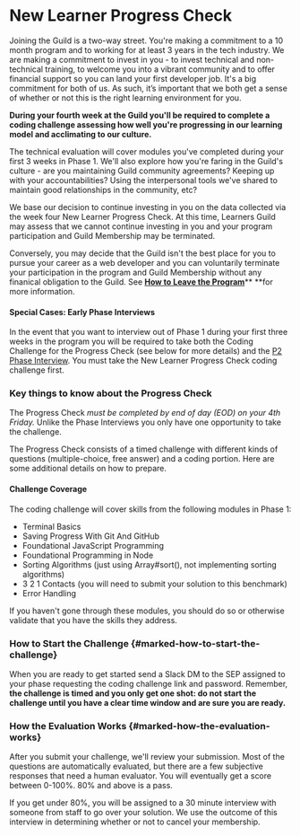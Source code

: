# New Learner Progress Check

Joining the Guild is a two-way street. You're making a commitment to a 10 month program and to working for at least 3 years in the tech industry. We are making a commitment to invest in you - to invest technical and non-technical training, to welcome you into a vibrant community and to offer financial support so you can land your first developer job. It's a big commitment for both of us. As such, it’s important that we both get a sense of whether or not this is the right learning environment for you.

**During your fourth week at the Guild you'll be required to complete a coding challenge assessing how well you're progressing in our learning model and acclimating to our culture.**

The technical evaluation will cover modules you've completed during your first 3 weeks in Phase 1. We'll also explore how you're faring in the Guild's culture - are you maintaining Guild community agreements? Keeping up with your accountabilities? Using the interpersonal tools we've shared to maintain good relationships in the community, etc?

We base our decision to continue investing in you on the data collected via the week four New Learner Progress Check. At this time, Learners Guild may assess that we cannot continue investing in you and your program participation and Guild Membership may be terminated.

Conversely, you may decide that the Guild isn't the best place for you to pursue your career as a web developer and you can voluntarily terminate your participation in the program and Guild Membership without any finanical obligation to the Guild. See [**How to Leave the Program**](/General/Membership/learner-initiated-membership-cancelation-period.md)** **for more information.

#### Special Cases: Early Phase Interviews

In the event that you want to interview out of Phase 1 during your first three weeks in the program you will be required to take both the Coding Challenge for the Progress Check \(see below for more details\) and the [P2 Phase Interview](//Phases/Interviews/README.md). You must take the New Learner Progress Check coding challenge first.

### Key things to know about the Progress Check

The Progress Check _must be_ _completed by end of day \(EOD\) on your 4th Friday._ Unlike the Phase Interviews you only have one opportunity to take the challenge.

The Progress Check consists of a timed challenge with different kinds of questions \(multiple-choice, free answer\) and a coding portion. Here are some additional details on how to prepare.

#### Challenge Coverage

The coding challenge will cover skills from the following modules in Phase 1:

* Terminal Basics
* Saving Progress With Git And GitHub
* Foundational JavaScript Programming
* Foundational Programming in Node
* Sorting Algorithms \(just using Array\#sort\(\), not implementing sorting algorithms\)
* 3 2 1 Contacts \(you will need to submit your solution to this benchmark\)
* Error Handling

If you haven't gone through these modules, you should do so or otherwise validate that you have the skills they address.

### How to Start the Challenge {#marked-how-to-start-the-challenge}

When you are ready to get started send a Slack DM to the SEP assigned to your phase requesting the coding challenge link and password. Remember, **the challenge is timed and you only get one shot: do not start the challenge until you have a clear time window and are sure you are ready.**

### How the Evaluation Works {#marked-how-the-evaluation-works}

After you submit your challenge, we'll review your submission. Most of the questions are automatically evaluated, but there are a few subjective responses that need a human evaluator. You will eventually get a score between 0-100%. 80% and above is a pass.

If you get under 80%, you will be assigned to a 30 minute interview with someone from staff to go over your solution. We use the outcome of this interview in determining whether or not to cancel your membership.

